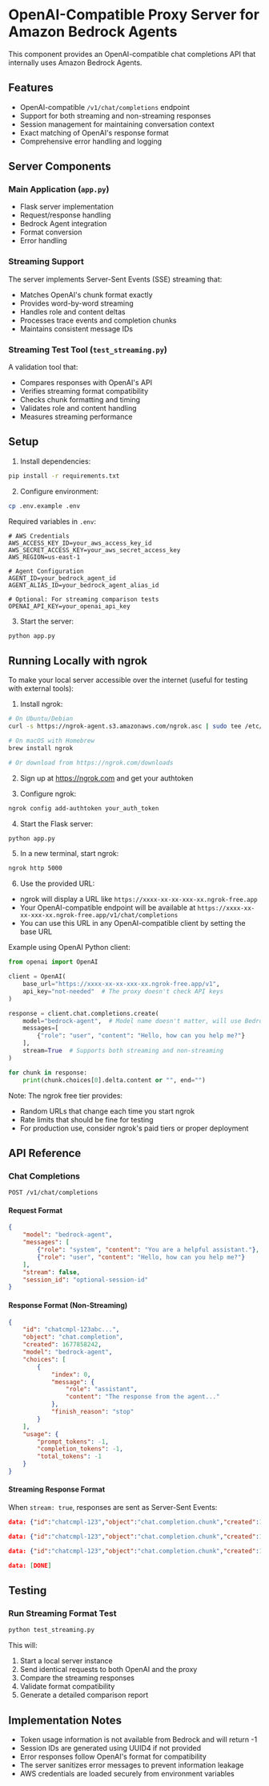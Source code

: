 # OpenAI-Compatible Proxy Server for Amazon Bedrock Agents

This component provides an OpenAI-compatible chat completions API that internally uses Amazon Bedrock Agents.

## Features

- OpenAI-compatible `/v1/chat/completions` endpoint
- Support for both streaming and non-streaming responses
- Session management for maintaining conversation context
- Exact matching of OpenAI's response format
- Comprehensive error handling and logging

## Server Components

### Main Application (`app.py`)
- Flask server implementation
- Request/response handling
- Bedrock Agent integration
- Format conversion
- Error handling

### Streaming Support
The server implements Server-Sent Events (SSE) streaming that:
- Matches OpenAI's chunk format exactly
- Provides word-by-word streaming
- Handles role and content deltas
- Processes trace events and completion chunks
- Maintains consistent message IDs

### Streaming Test Tool (`test_streaming.py`)
A validation tool that:
- Compares responses with OpenAI's API
- Verifies streaming format compatibility
- Checks chunk formatting and timing
- Validates role and content handling
- Measures streaming performance

## Setup

1. Install dependencies:
```bash
pip install -r requirements.txt
```

2. Configure environment:
```bash
cp .env.example .env
```

Required variables in `.env`:
```
# AWS Credentials
AWS_ACCESS_KEY_ID=your_aws_access_key_id
AWS_SECRET_ACCESS_KEY=your_aws_secret_access_key
AWS_REGION=us-east-1

# Agent Configuration
AGENT_ID=your_bedrock_agent_id
AGENT_ALIAS_ID=your_bedrock_agent_alias_id

# Optional: For streaming comparison tests
OPENAI_API_KEY=your_openai_api_key
```

3. Start the server:
```bash
python app.py
```

## Running Locally with ngrok

To make your local server accessible over the internet (useful for testing with external tools):

1. Install ngrok:
```bash
# On Ubuntu/Debian
curl -s https://ngrok-agent.s3.amazonaws.com/ngrok.asc | sudo tee /etc/apt/trusted.gpg.d/ngrok.asc >/dev/null && echo "deb https://ngrok-agent.s3.amazonaws.com buster main" | sudo tee /etc/apt/sources.list.d/ngrok.list && sudo apt update && sudo apt install ngrok

# On macOS with Homebrew
brew install ngrok

# Or download from https://ngrok.com/downloads
```

2. Sign up at https://ngrok.com and get your authtoken

3. Configure ngrok:
```bash
ngrok config add-authtoken your_auth_token
```

4. Start the Flask server:
```bash
python app.py
```

5. In a new terminal, start ngrok:
```bash
ngrok http 5000
```

6. Use the provided URL:
- ngrok will display a URL like `https://xxxx-xx-xx-xxx-xx.ngrok-free.app`
- Your OpenAI-compatible endpoint will be available at `https://xxxx-xx-xx-xxx-xx.ngrok-free.app/v1/chat/completions`
- You can use this URL in any OpenAI-compatible client by setting the base URL

Example using OpenAI Python client:
```python
from openai import OpenAI

client = OpenAI(
    base_url="https://xxxx-xx-xx-xxx-xx.ngrok-free.app/v1",
    api_key="not-needed"  # The proxy doesn't check API keys
)

response = client.chat.completions.create(
    model="bedrock-agent",  # Model name doesn't matter, will use Bedrock
    messages=[
        {"role": "user", "content": "Hello, how can you help me?"}
    ],
    stream=True  # Supports both streaming and non-streaming
)

for chunk in response:
    print(chunk.choices[0].delta.content or "", end="")
```

Note: The ngrok free tier provides:
- Random URLs that change each time you start ngrok
- Rate limits that should be fine for testing
- For production use, consider ngrok's paid tiers or proper deployment

## API Reference

### Chat Completions

`POST /v1/chat/completions`

#### Request Format
```json
{
    "model": "bedrock-agent",
    "messages": [
        {"role": "system", "content": "You are a helpful assistant."},
        {"role": "user", "content": "Hello, how can you help me?"}
    ],
    "stream": false,
    "session_id": "optional-session-id"
}
```

#### Response Format (Non-Streaming)
```json
{
    "id": "chatcmpl-123abc...",
    "object": "chat.completion",
    "created": 1677858242,
    "model": "bedrock-agent",
    "choices": [
        {
            "index": 0,
            "message": {
                "role": "assistant",
                "content": "The response from the agent..."
            },
            "finish_reason": "stop"
        }
    ],
    "usage": {
        "prompt_tokens": -1,
        "completion_tokens": -1,
        "total_tokens": -1
    }
}
```

#### Streaming Response Format
When `stream: true`, responses are sent as Server-Sent Events:
```json
data: {"id":"chatcmpl-123","object":"chat.completion.chunk","created":1234567890,"model":"bedrock-agent","choices":[{"index":0,"delta":{"role":"assistant"},"finish_reason":null}]}

data: {"id":"chatcmpl-123","object":"chat.completion.chunk","created":1234567890,"model":"bedrock-agent","choices":[{"index":0,"delta":{"content":"Hello"},"finish_reason":null}]}

data: {"id":"chatcmpl-123","object":"chat.completion.chunk","created":1234567890,"model":"bedrock-agent","choices":[{"index":0,"delta":{},"finish_reason":"stop"}]}

data: [DONE]
```

## Testing

### Run Streaming Format Test
```bash
python test_streaming.py
```

This will:
1. Start a local server instance
2. Send identical requests to both OpenAI and the proxy
3. Compare the streaming responses
4. Validate format compatibility
5. Generate a detailed comparison report

## Implementation Notes

- Token usage information is not available from Bedrock and will return -1
- Session IDs are generated using UUID4 if not provided
- Error responses follow OpenAI's format for compatibility
- The server sanitizes error messages to prevent information leakage
- AWS credentials are loaded securely from environment variables 
